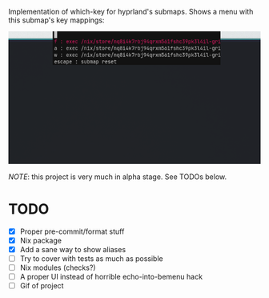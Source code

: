 Implementation of which-key for hyprland's submaps. Shows a menu with this
submap's key mappings:

![](./.assets/screenshot.png)

*NOTE*: this project is very much in alpha stage. See TODOs below.

# TODO

- [X] Proper pre-commit/format stuff
- [X] Nix package
- [X] Add a sane way to show aliases
- [ ] Try to cover with tests as much as possible
- [ ] Nix modules (checks?)
- [ ] A proper UI instead of horrible echo-into-bemenu hack
- [ ] Gif of project

